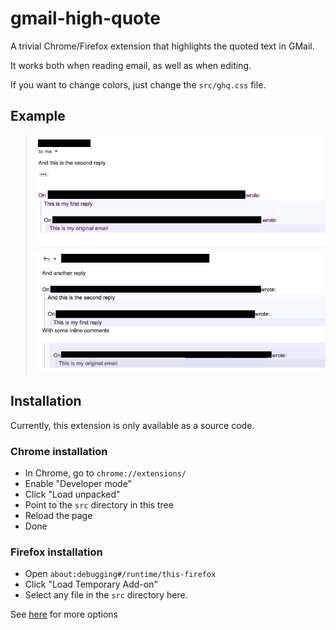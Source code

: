 # gmail-high-quote  

A trivial Chrome/Firefox extension that highlights the quoted text in GMail.

It works both when reading email, as well as when editing.

If you want to change colors, just change the `src/ghq.css` file.

## Example

> ![Example screenshot](ghq-example.png)

## Installation

Currently, this extension is only available as a source code.

### Chrome installation

* In Chrome, go to `chrome://extensions/`
* Enable "Developer mode"
* Click "Load unpacked"
* Point to the `src` directory in this tree
* Reload the page
* Done

### Firefox installation

* Open `about:debugging#/runtime/this-firefox` 
* Click "Load Temporary Add-on"
* Select any file in the `src` directory here.

See [here](https://developer.mozilla.org/en-US/docs/Mozilla/Add-ons/WebExtensions/Your_first_WebExtension#installing)
for more options
